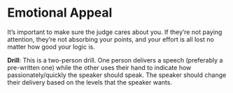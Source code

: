 # Emotional Appeal

It’s important to make sure the judge cares about you. If they’re not paying attention, they’re not absorbing your points, and your effort is all lost no matter how good your logic is.

**Drill**:
This is a two-person drill. One person delivers a speech (preferably a pre-written one) while the other uses their hand to indicate how passionately/quickly the speaker should speak. The speaker should change their delivery based on the levels that the speaker wants.
